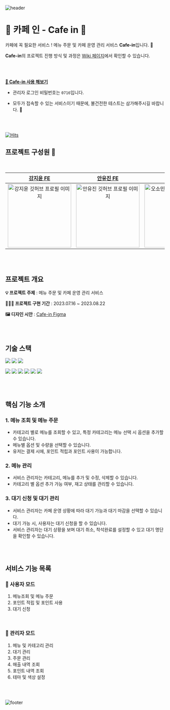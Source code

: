 ![header](https://capsule-render.vercel.app/api?type=waving&color=0:FFC26F,100:FFC000)

  
# 🍰 카페 인 - Cafe in 🍩

카페에 꼭 필요한 서비스 ! 메뉴 주문 및 카페 운영 관리 서비스 **Cafe-in**입니다. 🐰

**Cafe-in**의 프로젝트 진행 방식 및 과정은 [Wiki 페이지](https://github.com/Cafe-Manage-Service-CAFE-IN/cafe-in/wiki)에서 확인할 수 있습니다.

<br/>
<br/>

**[💛 Cafe-in 사용 해보기](https://cafe-in.web.app)**

- 관리자 로그인 비밀번호는 `0716`입니다.

- 모두가 접속할 수 있는 서비스이기 때문에, 불건전한 테스트는 삼가해주시길 바랍니다. 🥰



<br>
<br>

[![Hits](https://hits.seeyoufarm.com/api/count/incr/badge.svg?url=https%3A%2F%2Fgithub.com%2FCafe-Manage-Service-CAFE-IN&count_bg=%23fcc&title_bg=%23555&icon=&icon_color=%23E7E7E7&title=hits&edge_flat=false)](https://hits.seeyoufarm.com)

## 프로젝트 구성원 🐰

<br/>


|  [강지윤 FE](https://github.com/eeeyooon)  |  [안유진 FE](https://github.com/Anyudbwls)  |  [오소민 FE](https://github.com/somin00)  |
| :----------------------------------------: | :-----------------------------------------: | :---------------------------------------: |
| <img width="200" alt="강지윤 깃허브 프로필 이미지" src="https://github.com/eeeyooon.png"> | <img width="200" alt="안유진 깃허브 프로필 이미지" src="https://github.com/Anyudbwls.png">| <img width="200" alt="오소민 깃허브 프로필 이미지" src="https://github.com/somin00.png">

<br/>
<br/>

## 프로젝트 개요

**💡 프로젝트 주제** : 메뉴 주문 및 카페 운영 관리 서비스

**🏃🏻‍♂️ 프로젝트 구현 기간** : 2023.07.16 ~ 2023.08.22

**🖼 디자인 시안** : [Cafe-in Figma](https://www.figma.com/file/nOaYQCWHk4QwtT78UCXp7E/%EC%B9%B4%ED%8E%98-%EC%9D%B8-%EB%94%94%EC%9E%90%EC%9D%B8?type=design&node-id=6-2&mode=design&t=HRTTTvBhBAgtHyV2-0)

<br/>
<br/>

## 기술 스택

<img src="https://img.shields.io/badge/NPM v.9.1.2-CB3837?style=flat&logo=npm&logoColor=white"/> <img src="https://img.shields.io/badge/Node v.18.12.1-339933?style=flat&logo=Node.js&logoColor=white"/> <img src="https://img.shields.io/badge/Git v.2.35.1-F05032?style=flat&logo=Git&logoColor=white"/>

<img src="https://img.shields.io/badge/TypeScript-3178C6?style=flat&logo=TypeScript&logoColor=white"/> <img src="https://img.shields.io/badge/React-61DAFB?style=flat&logo=React&logoColor=white"/> <img src="https://img.shields.io/badge/React Router-CA4245?style=flat&logo=ReactRouter&logoColor=white"/> <img src="https://img.shields.io/badge/Recoil-3578E5?style=flat&logo=Recoil&logoColor=white"/> <img src="https://img.shields.io/badge/styledcomponents-DB7093?style=flat&logo=styled-components&logoColor=white"/> <img src="https://img.shields.io/badge/Firebase-FFCA28?style=flat&logo=Firebase&logoColor=white"/>

<br/>

<br/>

## 핵심 기능 소개

### 1. 메뉴 조회 및 메뉴 주문

- 카테고리 별로 메뉴를 조회할 수 있고, 특정 카테고리는 메뉴 선택 시 옵션을 추가할 수 있습니다.
- 메뉴별 옵션 및 수량을 선택할 수 있습니다.
- 유저는 결제 시에, 포인트 적립과 포인트 사용이 가능합니다.

### 2. 메뉴 관리

- 서비스 관리자는 카테고리, 메뉴를 추가 및 수정, 삭제할 수 있습니다.
- 카테고리 별 옵션 추가 가능 여부, 재고 상태를 관리할 수 있습니다.

### 3. 대기 신청 및 대기 관리

- 서비스 관리자는 카페 운영 상황에 따라 대기 가능과 대기 마감을 선택할 수 있습니다.
- 대기 가능 시, 사용자는 대기 신청을 할 수 있습니다.
- 서비스 관리자는 대기 상황을 보며 대기 취소, 착석완료를 설정할 수 있고 대기 명단을 확인할 수 있습니다.

<br/>
<br/>

## 서비스 기능 목록

### 🎈 사용자 모드

1. 메뉴조회 및 메뉴 주문
2. 포인트 적립 및 포인트 사용
3. 대기 신청

<br/>

### 🍒 관리자 모드

1. 메뉴 및 카테고리 관리
2. 대기 관리
3. 주문 관리
4. 매출 내역 조회
5. 포인트 내역 조회
6. 테마 및 색상 설정

<br/>
<br/>

![footer](https://capsule-render.vercel.app/api?section=footer&type=waving&color=0:f2ab46,100:FFC000)
